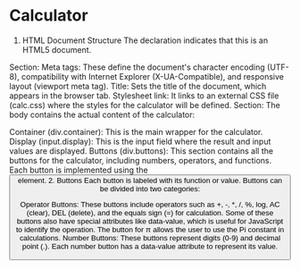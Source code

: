 # Calculator

1. HTML Document Structure
The <!DOCTYPE html> declaration indicates that this is an HTML5 document.

<head> Section:
Meta tags: These define the document's character encoding (UTF-8), compatibility with Internet Explorer (X-UA-Compatible), and responsive layout (viewport meta tag).
Title: Sets the title of the document, which appears in the browser tab.
Stylesheet link: It links to an external CSS file (calc.css) where the styles for the calculator will be defined.
<body> Section:
The body contains the actual content of the calculator:

Container (div.container): This is the main wrapper for the calculator.
Display (input.display): This is the input field where the result and input values are displayed.
Buttons (div.buttons): This section contains all the buttons for the calculator, including numbers, operators, and functions. Each button is implemented using the <button> element.
2. Buttons
Each button is labeled with its function or value. Buttons can be divided into two categories:

Operator Buttons:
These buttons include operators such as +, -, *, /, %, log, AC (clear), DEL (delete), and the equals sign (=) for calculation. Some of these buttons also have special attributes like data-value, which is useful for JavaScript to identify the operation.
The button for π allows the user to use the Pi constant in calculations.
Number Buttons:
These buttons represent digits (0-9) and decimal point (.). Each number button has a data-value attribute to represent its value.